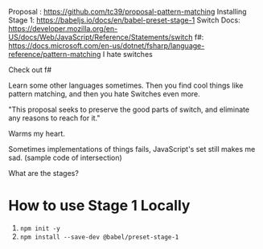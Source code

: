 Proposal : https://github.com/tc39/proposal-pattern-matching
Installing Stage 1: https://babeljs.io/docs/en/babel-preset-stage-1
Switch Docs: https://developer.mozilla.org/en-US/docs/Web/JavaScript/Reference/Statements/switch
f#: https://docs.microsoft.com/en-us/dotnet/fsharp/language-reference/pattern-matching
I hate switches

Check out f#

Learn some other languages sometimes. Then you find cool things like pattern matching, and then you hate Switches even more.

"This proposal seeks to preserve the good parts of switch, and eliminate any reasons to reach for it."

Warms my heart.

Sometimes implementations of things fails, JavaScript's set still makes me sad. (sample code of intersection)

What are the stages?


# How to use Stage 1 Locally

1. `npm init -y`
2. `npm install --save-dev @babel/preset-stage-1`
